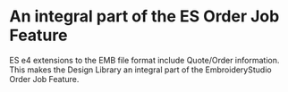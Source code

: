# An integral part of the ES Order Job Feature

ES e4 extensions to the EMB file format include Quote/Order information. This makes the Design Library an integral part of the EmbroideryStudio Order Job Feature.
